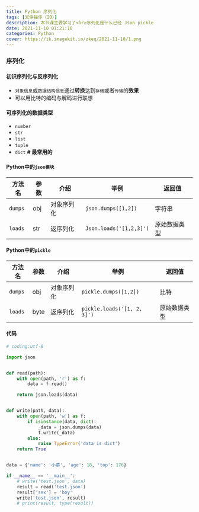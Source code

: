 ```yaml
---
title: Python 序列化
tags: [文件操作（IO）]
description: 本节课主要学习了<br>序列化是什么已经 Json pickle
date: 2021-11-10 01:21:10
categories: Python
cover: https://ik.imagekit.io/zkeq/2021-11-10/1.png
---
```


### 序列化

#### 初识序列化与反序列化

- `对象信息`或`数据结构信息`通过**转换**达到`存储`或者`传输`的**效果**
- 可以用比特的编码与解码进行联想

#### 可序列化的数据类型

- `number`
- `str`
- `list`
- `tuple`
- `dict`  **#  最常用的**

#### Python中的`json模块`

| 方法名  | 参数 | 介绍       | 举例                    | 返回值       |
| ------- | ---- | ---------- | ----------------------- | ------------ |
| `dumps` | obj  | 对象序列化 | `json.dumps([1,2])`     | 字符串       |
| `loads` | str  | 返序列化   | `Json.loads('[1,2,3]')` | 原始数据类型 |

#### Python中的`pickle`

| 方法名  | 参数 | 介绍       | 举例                        | 返回值       |
| ------- | ---- | ---------- | --------------------------- | ------------ |
| `dumps` | obj  | 对象序列化 | `pickle.dumps([1,2])`       | 比特         |
| `loads` | byte | 返序列化   | `pickle.loads('[1, 2, 3]')` | 原始数据类型 |

#### 代码

```python
# coding:utf-8

import json


def read(path):
    with open(path, 'r') as f:
        data = f.read()

    return json.loads(data)


def write(path, data):
    with open(path, 'w') as f:
        if isinstance(data, dict):
            _data = json.dumps(data)
            f.write(_data)
        else:
            raise TypeError('data is dict')
    return True


data = {'name': '小慕', 'age': 18, 'top': 176}

if __name__ == '__main__':
    # write('test.json', data)
    result = read('test.json')
    result['sex'] = 'boy'
    write('test.json', result)
    # print(result, type(result))
    
```
